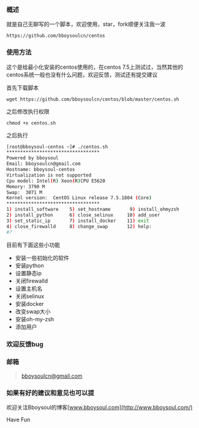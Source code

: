 ### 概述

就是自己无聊写的一个脚本，欢迎使用，star，fork顺便关注我一波

`https://github.com/bboysoulcn/centos`

### 使用方法

这个是给最小化安装的centos使用的，在centos 7.5上测试过，当然其他的centos系统一般也没有什么问题，欢迎反馈，测试还有提交建议

首先下载脚本

`wget https://github.com/bboysoulcn/centos/blob/master/centos.sh`

之后修改执行权限

`chmod +x centos.sh`

之后执行

~~~bash
[root@bboysoul-centos ~]# ./centos.sh
**********************************
Powered by bboysoul
Email: bboysoulcn@gmail.com
Hostname: bboysoul-centos
Virtualization is not supported
Cpu model: Intel(R) Xeon(R)CPU E5620
Memory: 3790 M
Swap:  3071 M
Kernel version:  CentOS Linux release 7.5.1804 (Core)
**********************************
1) install_software    5) set_hostname	     9) install_ohmyzsh
2) install_python      6) close_selinux	    10) add_user
3) set_static_ip       7) install_docker    11) exit
4) close_firewalld     8) change_swap	    12) help:
#?
~~~

目前有下面这些小功能

- 安装一些初始化的软件
- 安装python
- 设置静态ip
- 关闭firewalld
- 设置主机名
- 关闭selinux
- 安装docker
- 改变swap大小
- 安装oh-my-zsh
- 添加用户

### 欢迎反馈bug

### 邮箱

> bboysoulcn@gmail.com

### 如果有好的建议和意见也可以提

欢迎关注Bboysoul的博客[www.bboysoul.com](http://www.bboysoul.com/)

Have Fun

